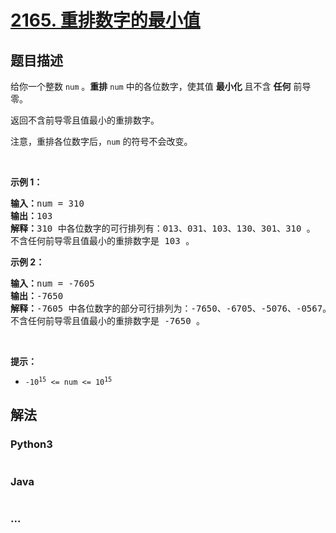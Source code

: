# [2165. 重排数字的最小值](https://leetcode-cn.com/problems/smallest-value-of-the-rearranged-number)

## 题目描述

<!-- 这里写题目描述 -->

<p>给你一个整数 <code>num</code> 。<strong>重排</strong> <code>num</code> 中的各位数字，使其值 <strong>最小化</strong> 且不含 <strong>任何</strong> 前导零。</p>

<p>返回不含前导零且值最小的重排数字。</p>

<p>注意，重排各位数字后，<code>num</code> 的符号不会改变。</p>

<p>&nbsp;</p>

<p><strong>示例 1：</strong></p>

<pre><strong>输入：</strong>num = 310
<strong>输出：</strong>103
<strong>解释：</strong>310 中各位数字的可行排列有：013、031、103、130、301、310 。
不含任何前导零且值最小的重排数字是 103 。
</pre>

<p><strong>示例 2：</strong></p>

<pre><strong>输入：</strong>num = -7605
<strong>输出：</strong>-7650
<strong>解释：</strong>-7605 中各位数字的部分可行排列为：-7650、-6705、-5076、-0567。
不含任何前导零且值最小的重排数字是 -7650 。</pre>

<p>&nbsp;</p>

<p><strong>提示：</strong></p>

<ul>
	<li><code>-10<sup>15</sup> &lt;= num &lt;= 10<sup>15</sup></code></li>
</ul>


## 解法

<!-- 这里可写通用的实现逻辑 -->

<!-- tabs:start -->

### **Python3**

<!-- 这里可写当前语言的特殊实现逻辑 -->

```python

```

### **Java**

<!-- 这里可写当前语言的特殊实现逻辑 -->

```java

```

### **...**

```

```

<!-- tabs:end -->
